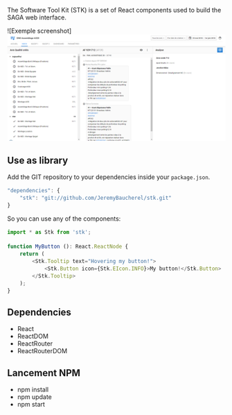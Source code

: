 The Software Tool Kit (STK) is a set of React components used to build the SAGA web interface.

![Exemple screenshot]<img src="https://github.com/JeremyBaucherel/stk/blob/main/doc/images/symphonie-screenshot.png?raw=true">

## Use as library

Add the GIT repository to your dependencies inside your `package.json`.
```javascript
"dependencies": {
    "stk": "git://github.com/JeremyBaucherel/stk.git"
}
```

So you can use any of the components:
```typescript
import * as Stk from 'stk';

function MyButton (): React.ReactNode {
    return (
        <Stk.Tooltip text="Hovering my button!">
            <Stk.Button icon={Stk.EIcon.INFO}>My button!</Stk.Button>
        </Stk.Tooltip>
    );
}
```

## Dependencies
* React
* ReactDOM
* ReactRouter
* ReactRouterDOM

## Lancement NPM
* npm install
* npm update
* npm start
